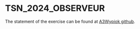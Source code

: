 # TSN_2024_OBSERVEUR

The statement of the exercise can be found at [A3Wypiok github](https://github.com/A3Wypiok/projets_cpp/blob/main/observeur.md).
